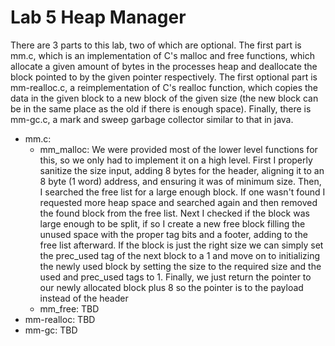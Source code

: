 # Lab 5 Heap Manager

There are 3 parts to this lab, two of which are optional. The first part is mm.c, which is an implementation of C's malloc and free functions, which allocate a given amount of bytes in the processes heap and deallocate the block pointed to by the given pointer respectively. The first optional part is mm-realloc.c, a reimplementation of C's realloc function, which copies the data in the given block to a new block of the given size (the new block can be in the same place as the old if there is enough space). Finally, there is mm-gc.c, a mark and sweep garbage collector similar to that in java.

- mm.c:
  - mm_malloc: We were provided most of the lower level functions for this, so we only had to implement it on a high level. First I properly sanitize the size input, adding 8 bytes for the header, aligning it to an 8 byte (1 word) address, and ensuring it was of minimum size. Then, I searched the free list for a large enough block. If one wasn't found I requested more heap space and searched again and then removed the found block from the free list. Next I checked if the block was large enough to be split, if so I create a new free block filling the unused space with the proper tag bits and a footer, adding to the free list afterward. If the block is just the right size we can simply set the prec_used tag of the next block to a 1 and move on to initializing the newly used block by setting the size to the required size and the used and prec_used tags to 1. Finally, we just return the pointer to our newly allocated block plus 8 so the pointer is to the payload instead of the header
  - mm_free: TBD
- mm-realloc: TBD
- mm-gc: TBD

